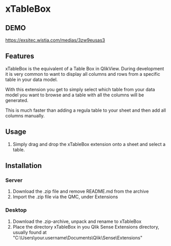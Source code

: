 # xTableBox

## DEMO
https://exsitec.wistia.com/medias/3zw9eusas3

## Features

xTableBox is the equivalent of a Table Box in QlikView. During development it is very common to want to display all columns and rows from a specific table in your data model.

With this extension you get to simply select which table from your data model you want to browse and a table with all the columns will be generated. 

This is much faster than adding a regula table to your sheet and then add all columns manually. 

## Usage

1. Simply drag and drop the xTableBox extension onto a sheet and select a table.

## Installation
### Server

1. Download the .zip file and remove README.md from the archive
2. Import the .zip file via the QMC, under Extensions

### Desktop

1. Download the .zip-archive, unpack and rename to xTableBox
2. Place the directory xTableBox in you Qlik Sense Extensions directory, usually found at "C:\Users\your.username\Documents\Qlik\Sense\Extensions\"
